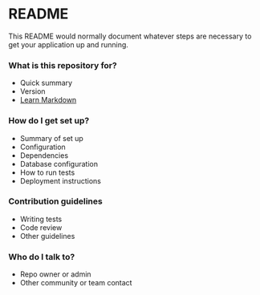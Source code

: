 # README #

This README would normally document whatever steps are necessary to get your application up and running.

### What is this repository for? ###

* Quick summary
* Version
* [Learn Markdown](https://bytebucket.org/adrientoub/myaftereffects/raw/5abfcd903a40df2d65511e15432b57e460e44380/graph/i5-3570K.png?token=4862b0251d173e64feae07dc4511dc83c3d97a1e)

### How do I get set up? ###

* Summary of set up
* Configuration
* Dependencies
* Database configuration
* How to run tests
* Deployment instructions

### Contribution guidelines ###

* Writing tests
* Code review
* Other guidelines

### Who do I talk to? ###

* Repo owner or admin
* Other community or team contact